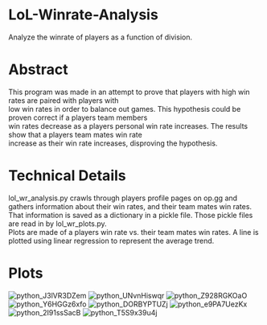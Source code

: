# LoL-Winrate-Analysis
Analyze the winrate of players as a function of division.
# Abstract
This program was made in an attempt to prove that players with high win rates are paired with players with  
low win rates in order to balance out games. This hypothesis could be proven correct if a players team members  
win rates decrease as a players personal win rate increases. The results show that a players team mates win rate  
increase as their win rate increases, disproving the hypothesis.
# Technical Details
lol_wr_analysis.py crawls through players profile pages on op.gg and gathers information about their win rates, and their team mates win rates.  
That information is saved as a dictionary in a pickle file. Those pickle files are read in by lol_wr_plots.py.  
Plots are made of a players win rate vs. their team mates win rates. A line is plotted using linear regression to represent the average trend.
# Plots
![python_J3lVR3DZem](https://user-images.githubusercontent.com/23323883/129270028-0ac90383-1226-4490-8f25-2f2683820783.png)
![python_UNvnHiswqr](https://user-images.githubusercontent.com/23323883/129270038-1f065102-ef6b-4420-b8be-69f4771e92df.png)
![python_Z928RGKOaO](https://user-images.githubusercontent.com/23323883/129270048-55fc00ed-ebf4-4f5c-9684-9c90dfd6223f.png)
![python_Y6HGGz6xfo](https://user-images.githubusercontent.com/23323883/129270074-b8a95a6d-8958-4484-aa90-531547dc258d.png)
![python_DORBYPTUZj](https://user-images.githubusercontent.com/23323883/129270078-f5cd3a4b-f9c5-4442-8360-894437126394.png)
![python_e9PA7UezKx](https://user-images.githubusercontent.com/23323883/129270081-0573d690-9189-4b8a-9002-b3f13d9ceae5.png)
![python_2I91ssSacB](https://user-images.githubusercontent.com/23323883/129270082-c076814b-5ec7-482b-b17f-c3585252d1a7.png)
![python_T5S9x39u4j](https://user-images.githubusercontent.com/23323883/129270084-13bc6063-8081-4c44-823b-cfb4700c3cd3.png)
